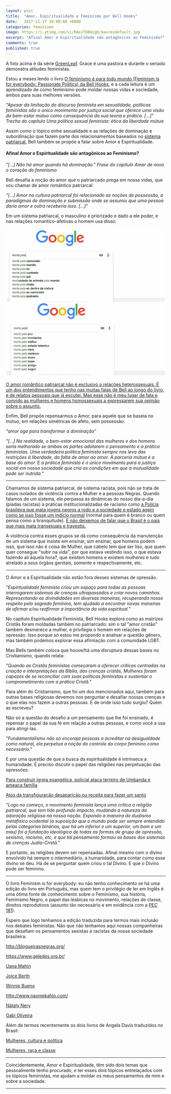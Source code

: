 ```yaml
---
layout: post
title:  "Amor, Espiritualidade e Feminismo por Bell Hooks"
date:   2017-11-17 10:00:00 +0000
categories: feminismo
image: https://i.ytimg.com/vi/RAezT88migU/maxresdefault.jpg
excerpt: "Afinal Amor e Espiritualidade são antagônicos ao Feminismo?"
comments: true
published: true
---
```

A foto acima é da série [GreenLeaf](https://www.netflix.com/title/80140955). Grace é uma pastora e durante o seriado demonstra atitudes feministas.

Estou a meses lendo o livro [O feminismo é para todo mundo (Feminism is for everybody: Passionate Politics) da Bell Hooks](https://www.skoob.com.br/livro/211142ED236379), e a cada leitura é um aprendizado de como feminismo pode moldar nossas vidas e sociedade, ambos para suas melhores versões.

<i>
"Apesar da limitação do discurso feminista em sexualidade, políticas feministas são o único movimento por justiça social que oferece uma visão da bem-estar mútuo como consequência da sua teoria e prática. [...]" Trecho do capítulo Uma política sexual feminista: ética da liberdade mútua</i>

Assim como o tópico entre sexualidade e as relações de dominação e subordinação que fazem parte dos relacionamentos baseados no [sistema patriarcal](https://www.geledes.org.br/em-meio-crise-o-patriarcado-contra-ataca/), Bell também se propõe a falar sobre Amor e Espiritualidade.

#### Afinal Amor e Espiritualidade são antagônicos ao Feminismo?

<i>"[...] Não há amor quando há dominação." Frase do capítulo Amar de novo o coração do feminismo</i>

Bell desafia a noção do amor que o patriarcado prega em nossa vidas, que vou chamar de amor romântico patriarcal:

<i>"[...] Amor na cultura patriarcal foi relacionado as noções de possessão, a paradigmas de dominação e submissão onde se assumiu que uma pessoa daria amor e outra receberia isso. [...]"</i>

Em um sistema patriarcal, o masculino é priorizado e dado a ele poder, e nas relações romantico-afetivas o homem usa disso:

<img class="img-normal" src="/assets/images/amor-espiritualidade-feminismo/algoritmofeminicidio.jpg" />

<u>O amor romântico patriarcal não é exclusivo a relações heterossexuais. É um dos entendimentos que tenho nas muitas falas de Bell ao longo do livro, e de relatos pessoais que já escutei. Mas esse não é meu lugar de fala e convido as mulheres e homens homossexuais a expressarem sua opinião sobre o assunto.</u>

Enfim, Bell propõe repensarmos o Amor, para aquele que se baseia no mútuo, em relações simétricas de afeto, sem possessão.

<i>"amor age para transformar a dominação"</i>


<i>"[...] Na realidade, o bem-estar emocional das mulheres e dos homens seria melhorado se ambas as partes adotarem o pensamento e a prática feministas. Uma verdadeira política feminista sempre nos leva das restrições à liberdade, da falta de amor ao amor. A parceria mútua é a base do amor. E a prática feminista é o único movimento para a justiça social em nossa sociedade que cria as condições em que a mutualidade pode ser nutrida."</i>

<hr>

Chamamos de sistema patriarcal, de sistema racista, pois não se trata de casos isolados de violência contra a Mulher e a pessoas Negras. Quando falamos de um sistema, ele perpassa as dinâmicas do nosso dia-a-dia (piadas racistas) à práticas institucionalizadas de racismo como [a Polícia brasileira que mata jovens negros a rodo e a sociedade e estado agem como se isso fosse um indício normal](https://anistia.org.br/campanhas/jovemnegrovivo/) (normal para quem é branco ou quem pensa como a branquitude). [E não deixemos de falar que o Brasil é o país que mais mata transexuais e travestis.](http://www.otempo.com.br/capa/brasil/brasil-j%C3%A1-tem-61-transexuais-e-travestis-assassinados-em-2017-1.1477509)

A violência contra esses grupos se dá como consequência da manutenção de um sistema que insiste em ensinar, sim ensinar, que homens podem isso, que isso não é coisa de Mulher, que cabelo tem que ser liso, que quem quer consegue "subir na vida", por que estava vestindo isso, o que estava fazendo ali àquela hora?, que existem homens e existem mulheres e tudo atrelado a seus órgãos genitais, somente e respectivamente, etc.

<hr>

O Amor e a Espiritualidade não estão fora desses sistemas de opressão.

<i>"Espiritualidade feminista criou um espaço para todas as pessoas interrogarem sistemas de crenças ultrapassados e criar novos caminhos.
Representando as divindidades em diversas maneiras, recuperando nosso respeito pelo sagrado feminino, tem ajudado a encontrar novas maneiras de afirmar e/ou reafirmar a importância da vida espiritual."</i>

No capítulo Espiritualidade Feminista, Bell Hooks explora como as matrizes Cristãs foram moldadas também no patriarcado: sim o tal "amor cristão" também desmerece a mulher, e privilegia o homem em relações de opressão. Isso porque só estou me propondo a analisar a questão gênero, mas também podemos explorar essa afirmação com a comunidade LGBT.

Mas Bells também coloca que houve/há uma disruptura dessas bases no Cristianismo, quando relata:

<i>"Quando as Cristãs feministas começaram a oferecer críticas centradas na criação e interpretações da Bíblia, das crenças cristãs, Mulheres foram capazes de se reconciliar com suas políticas feministas e sustentar o comprometimento com a prática Cristã."</i>

Para além do Cristianismo, que foi um dos mencionados aqui, também para outras bases religiosas devemos nos perguntar e desafiar nossas crenças e o que elas nos fazem a outras pessoas. E de onde isso tudo surgiu? Quem as escreveu?

Não só a questão do desafio a um pensamento que lhe foi ensinado, é repensar o papel da sua fé em relação a outras pessoas, e como você a usa para atingi-las.

<i>"Fundamentalismo não só encoraja pessoas a acreditar na desigualdade como natural, ela perpetua a noção do controle do corpo feminino como necessário."</i>

E por uma questão de que a busca da espiritualidade é intrínseca a humanidade. É preciso discutir o papel das religiões nas perpetuação das opressões.

[Para construir igreja evangélica, policial ataca terreiro de Umbanda e ameaça família](https://www.geledes.org.br/para-construir-igreja-evangelica-policial-ataca-terreiro-de-umbanda-e-ameaca-familia/)

[Atos da transfiguração desaparição ou receita para fazer um santo](http://blogueirasnegras.org/2017/11/13/atos-da-transfiguracao-desaparicao-ou-receita-para-fazer-um-santo/)

<i>"Logo no começo, o movimento feminista lança uma crítica a religião patriarcal, que tem tido profundo impacto, mudando a natureza da adoração religiosa na nossa nação. Expondo a maneira do dualismo metafísico ocidental (a suposição que o mundo pode ser sempre entendido pelas categorias binárias, que há um inferior e um superior, um bom e um mau) foi a fundação ideológica de todas as formas de grupo de opressão, sexismo, racismo, etc, e que tal pensamento formou as bases dos sistemas de crenças Judia-Cristã."</i>

E portanto, as religiões devem ser repensadas. Afinal mesmo com o divino envolvido há sempre o intermediário, a humanidade, para contar como esse divino se deu. Há de se perguntar quem criou o tal Divino. E que o Divino pode ser feminino.

<hr>

O livro Feminism is for everybody: eu não tenho conhecimento se há uma edição do livro em Português, mas quem tem o privilégio de ler em Inglês é uma ótima fonte de conhecimento sobre o Feminismo, sua história, Feminismo Negro, o papel das lésbicas no movimento, relações de classe, direitos reprodutivos (assunto tão necessário e em evidência com a [PEC 181](https://www.brasildefato.com.br/2017/11/09/deputados-aprovam-proibicao-do-aborto-ate-em-casos-de-estupro/?platform=hootsuite)).

Espero que logo tenhamos a edição traduzida para termos mais inclusão nos debates feministas. Não que não tenhamos aqui nossas companheiras que desafiam os pensamentos sexistas e racistas da nossa sociedade brasileira:

http://blogueirasnegras.org/

https://www.geledes.org.br/

[Uana Mahin](https://www.facebook.com/uanamahin)

[Joice Berth](http://justificando.cartacapital.com.br/author/joice-berth/)

[Winnie Bueno](https://medium.com/@winniebueno)

http://www.naomekahlo.com/

[Nátaly Nery](https://www.youtube.com/channel/UCjivwB8MrrGCMlIuoSdkrQg)

[Gabi Oliveira](https://www.youtube.com/channel/UCF108KZPnFVxP8lILiJ1kng)

Além de termos recentemente os dois livros de Angela Davis traduzidos no Brasil:

[Mulheres, cultura e política](https://www.boitempoeditorial.com.br/busca/angela+davis)

[Mulheres, raça e classe](https://www.boitempoeditorial.com.br/busca/angela+davis)

<hr>

Coincidentemente, Amor e Espiritualidade, têm sido dois temas que pessoalmente tenho procurado, e ter esses dois tópicos entrelaçados com os tópicos feministas, me ajudam a moldar os meus pensamentos de mim e sobre a sociedade.

<hr>
